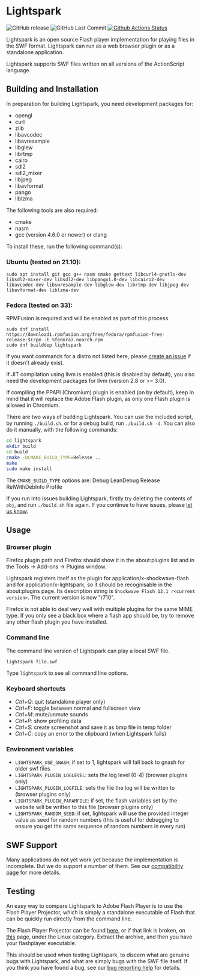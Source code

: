 Lightspark
==========

![GitHub release](https://img.shields.io/github/release/lightspark/lightspark.svg)
![GitHub Last Commit](https://img.shields.io/github/last-commit/lightspark/lightspark.svg)
[![Github Actions Status](https://img.shields.io/github/workflow/status/lightspark/lightspark/ci/master)](https://github.com/lightspark/lightspark/actions)

Lightspark is an open source Flash player implementation for playing files in the SWF format. Lightspark can run as a web browser plugin or as a standalone application.

Lightspark supports SWF files written on all versions of the ActionScript language.

Building and Installation
-------------------------

In preparation for building Lightspark, you need development packages for:
* opengl
* curl
* zlib
* libavcodec
* libavresample
* libglew
* librtmp
* cairo
* sdl2
* sdl2_mixer
* libjpeg
* libavformat
* pango
* liblzma

The following tools are also required:
* cmake
* nasm
* gcc (version 4.6.0 or newer) or clang

To install these, run the following command(s):
### Ubuntu (tested on 21.10):
```
sudo apt install git gcc g++ nasm cmake gettext libcurl4-gnutls-dev libsdl2-mixer-dev libsdl2-dev libpango1.0-dev libcairo2-dev libavcodec-dev libswresample-dev libglew-dev librtmp-dev libjpeg-dev libavformat-dev liblzma-dev
```

### Fedora (tested on 33):
RPMFusion is required and will be enabled as part of this process.

```
sudo dnf install https://download1.rpmfusion.org/free/fedora/rpmfusion-free-release-$(rpm -E %fedora).noarch.rpm
sudo dnf builddep lightspark
```
If you want commands for a distro not listed here, please [create an issue](https://github.com/lightspark/lightspark/issues) if it doesn't already exist.

If JIT compilation using llvm is enabled (this is disabled by default), you also need the development packages for llvm (version 2.8 or >= 3.0).

If compiling the PPAPI (Chromium) plugin is enabled (on by default), keep in mind that it will replace the Adobe Flash plugin, as only one Flash plugin is allowed in Chromium.

There are two ways of building Lightspark. You can use the included script, by running `./build.sh`. or for a debug build, run `./build.sh -d`. You can also do it manually, with the following commands:

```bash
cd lightspark
mkdir build
cd build
cmake -DCMAKE_BUILD_TYPE=Release ..
make
sudo make install
```

The ``CMAKE_BUILD_TYPE`` options are: Debug LeanDebug Release RelWithDebInfo Profile

If you run into issues building Lightspark, firstly try deleting the contents of `obj`, and run `./build.sh` file again. If you continue to have issues, please [let us know](https://github.com/lightspark/lightspark/issues).

Usage
---------

### Browser plugin

Firefox plugin path and Firefox should show it in the about:plugins list and in the Tools -> Add-ons -> Plugins window.

Lightspark registers itself as the plugin for application/x-shockwave-flash and for application/x-lightspark, so it should be recognisable in the about:plugins page. Its description string is ``Shockwave Flash 12.1 r<current version>``. The current version is now "r710".

Firefox is not able to deal very well with multiple plugins for the same MIME type. If you only see a black box where a flash app should be, try to remove any other flash plugin you have installed.

### Command line

The command line version of Lightspark can play a local SWF file.

``lightspark file.swf``

Type `lightspark` to see all command line options.

### Keyboard shortcuts

* _Ctrl+Q_: quit (standalone player only)
* _Ctrl+F_: toggle between normal and fullscreen view
* _Ctrl+M_: mute/unmute sounds
* _Ctrl+P_: show profiling data
* _Ctrl+S_: create screenshot and save it as bmp file in temp folder
* _Ctrl+C_: copy an error to the clipboard (when Lightspark fails)

### Environment variables

* ``LIGHTSPARK_USE_GNASH``: if set to 1, lightspark will fall back to gnash for older swf files
* ``LIGHTSPARK_PLUGIN_LOGLEVEL``: sets the log level (0-4) (browser plugins only)
* ``LIGHTSPARK_PLUGIN_LOGFILE``: sets the file the log will be written to (browser plugins only)
* ``LIGHTSPARK_PLUGIN_PARAMFILE``: if set, the flash variables set by the website will be written to this file (browser plugins only)
* ``LIGHTSPARK_RANDOM_SEED``: if set, lightspark will use the provided integer value as seed for random numbers (this is useful for debugging to ensure you get the same sequence of random numbers in every run)


SWF Support
-----------

Many applications do not yet work yet because the implementation is
incomplete. But we do support a number of them. See our [compatibility page]
for more details.

[compatibility page]: https://github.com/lightspark/lightspark/wiki/Status-of-Lightspark-support

Testing
-----------

An easy way to compare Lightspark to Adobe Flash Player is to use the Flash Player Projector, which is simply a standalone executable of Flash that can be quickly run directly from the command line.

The Flash Player Projector can be found [here](https://fpdownload.macromedia.com/pub/flashplayer/updaters/32/flash_player_sa_linux.x86_64.tar.gz), or if that link is broken, on [this](https://www.adobe.com/support/flashplayer/debug_downloads.html) page, under the Linux category. Extract the archive, and then you have your flashplayer executable.

This should be used when testing Lightspark, to discern what are genuine bugs with Lightspark, and what are simply bugs with the SWF file itself. If you think you have found a bug, see our [bug reporting help](https://github.com/lightspark/lightspark/wiki/Reporting-Bugs) for details.
